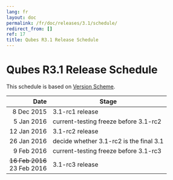 ```yaml
---
lang: fr
layout: doc
permalink: /fr/doc/releases/3.1/schedule/
redirect_from: []
ref: 17
title: Qubes R3.1 Release Schedule
---
```


Qubes R3.1 Release Schedule
===========================
<a id="qubes-r31-release-schedule"></a>

This schedule is based on [Version Scheme](/fr/doc/version-scheme/#release-schedule).

|  Date       | Stage                                   |
| -----------:| --------------------------------------- |
|  8 Dec 2015 | 3.1-rc1 release                         |
|  5 Jan 2016 | current-testing freeze before 3.1-rc2   |
| 12 Jan 2016 | 3.1-rc2 release                         |
| 26 Jan 2016 | decide whether 3.1-rc2 is the final 3.1 |
|  9 Feb 2016 | current-testing freeze before 3.1-rc3   |
| ~~16 Feb 2016~~ <br/> 23 Feb 2016 | 3.1-rc3 release                         |
